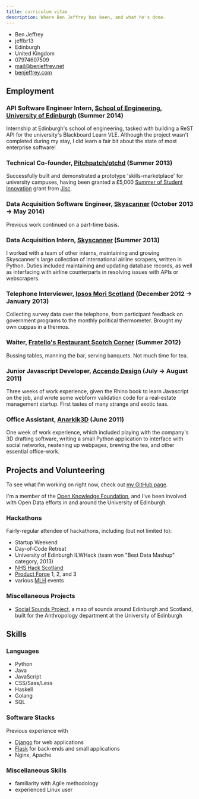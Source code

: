```yaml
---
title: curriculum vitae
description: Where Ben Jeffrey has been, and what he's done.
---
```


<aside class="right">
    <ul class="vcard">
      <li class="fn">Ben Jeffrey</li>
      <li class="nickname">jeffbr13</li>
      <li class="locality">Edinburgh</li>
      <li class="country-name">United Kingdom</li>
      <li class="tel">07974607509</li>
      <li><a href="mailto:mail@benjeffrey.net" class="email">mail@benjeffrey.net</a></li>
      <li><a class="url" href="https://benjeffrey.com">benjeffrey.com</a></li>
    </ul>
</aside>


Employment
----------

### API Software Engineer Intern, [School of Engineering, University of Edinburgh](http://eng.ed.ac.uk) (Summer 2014)

Internship at Edinburgh's school of engineering, tasked with building a ReST API for the university's Blackboard Learn VLE. Although the project wasn't completed during my stay, I did learn a fair bit about the state of most enterprise software!


### Technical Co-founder, [Pitchpatch/ptchd](http://www.ptchd.com) (Summer 2013)

Successfully built and demonstrated a prototype 'skills-marketplace' for university campuses, having been granted a £5,000 [Summer of Student Innovation](http://jisc.ac.uk/student-innovation) grant from [Jisc](http://jisc.ac.uk/).


### Data Acquisition Software Engineer, [Skyscanner](http://skyscanner.net) (October 2013 → May 2014)

Previous work continued on a part-time basis.


### Data Acquisition Intern, [Skyscanner](http://skyscanner.net) (Summer 2013)

I worked with a team of other interns, maintaining and growing Skyscanner's
large collection of international airline scrapers, written in Python.
Duties included maintaining and updating database records, as well as
interfacing with airline counterparts in resolving issues with APIs or
webscrapers.


### Telephone Interviewer, [Ipsos Mori Scotland](http://www.ipsos-mori.com/offices/scotland.aspx) (December 2012 → January 2013)

Collecting survey data over the telephone, from participant feedback on
government programs to the monthly political thermometer. Brought my own
cuppas in a thermos.


### Waiter, [Fratello's Restaurant Scotch Corner](http://www.fratellosscotchcorner.co.uk/) (Summer 2012)

Bussing tables, manning the bar, serving banquets. Not much time for tea.


### Junior Javascript Developer, [Accendo Design](http://www.accendodesign.com/) (July → August 2011)

Three weeks of work experience, given the Rhino book to learn Javascript
on the job, and wrote some webform validation code for a real-estate management
startup. First tastes of many strange and exotic teas.

### Office Assistant, [Anarkik3D](http://www.anarkik3d.co.uk/) (June 2011)

One week of work experience, which included
playing with the company's 3D drafting software, writing
a small Python application to interface with social networks,
neatening up webpages, brewing the tea, and other essential
office-work.


Projects and Volunteering
-------------------------

To see what I'm working on right now, check out [my GitHub page](https://github.com/jeffbr13?tab=repositories).

I'm a member of the [Open Knowledge Foundation](http://scot.okfn.org/),
and I've been involved with Open Data efforts in and around the University of Edinburgh.


### Hackathons

Fairly-regular attendee of hackathons, including (but not limited to):

* Startup Weekend
* Day-of-Code Retreat
* University of Edinburgh ILWHack (team won "Best Data Mashup" category, 2013)
* [NHS Hack Scotland](http://www.nhshackscotland.org.uk)
* [Product Forge](http://productforge.io) 1, 2, and 3
* various [MLH](https://mlh.io) events


### Miscellaneous Projects

- [Social Sounds Project](http://www.socialsoundsproject), a map of sounds around Edinburgh and Scotland,
    built for the Anthropology department at the University of Edinburgh


Skills
------

### Languages

- Python
- Java
- JavaScript
- CSS/Sass/Less
- Haskell
- Golang
- SQL

### Software Stacks

Previous experience with

- [Django][] for web applications
- [Flask][] for back-ends and small applications
- Nginx, Apache


### Miscellaneous Skills

- familiarity with Agile methodology
- experienced Linux user


<!-- links -->

[minf]: http://www.inf.ed.ac.uk/student-services/teaching-organisation/taught-course-information/degree-programmes/master-of-informatics
[Flask]: http://flask.pocoo.org/
[Hakyll]: http://jaspervdj.be/hakyll/
[flickr]: http://www.flickr.com/photos/jeffbr13/sets
[Django]: https://www.djangoproject.com/

